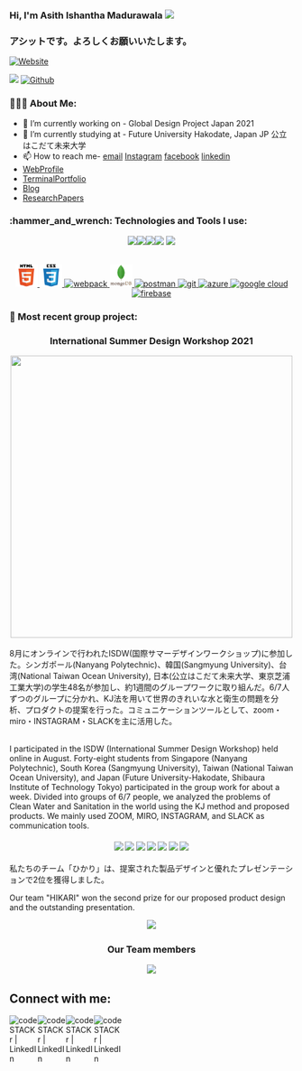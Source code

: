 <!--
### Hi there 👋

<!--
**asithishantha/asithishantha** is a ✨ _special_ ✨ repository because its `README.md` (this file) appears on your GitHub profile.

Here are some ideas to get you started:

- 🔭 I’m currently working on ...
- 🌱 I’m currently learning ...
- 👯 I’m looking to collaborate on ...
- 🤔 I’m looking for help with ...
- 💬 Ask me about ...
- 📫 How to reach me: ...
- 😄 Pronouns: ...
- ⚡ Fun fact: ...
-->



###  Hi, I'm Asith Ishantha Madurawala   <img src="https://media.giphy.com/media/hvRJCLFzcasrR4ia7z/giphy.gif" width="25px">

### アシットです。よろしくお願いいたします。


[![Website](https://img.shields.io/badge/Future%20University%20Japan-Japanese%20JLPT%20N2%20knowledge%20-brightgreen)](https://google.com)

![](https://visitor-badge.laobi.icu/badge?page_id=asithishantha.asithishantha)  [![Github](https://img.shields.io/github/followers/asithishantha?label=Follow&style=social)](https://github.com/asithishantha)


<h3 align="left">👨🏻‍💻 About Me:</h3>

- 🔭 I’m currently working on - Global Design Project Japan  2021
- 🌱 I’m currently studying at  - Future University Hakodate, Japan JP 公立はこだて未来大学  
- 📫 How to reach me- [email]    [Instagram]    [facebook]    [linkedin]
-  [WebProfile]
-  [TerminalPortfolio]
-  [Blog]
-  [ResearchPapers]


<!-- <p align="right">
  <img src="https://www.linkpicture.com/q/kisspng-mount-fuji-download-poster-vector-wind-japan-5a81baab500e42.9392173615184513713279.png" width="150px" height="150px" >
</p> -->

<h3 align="left">:hammer_and_wrench: Technologies and Tools I use:</h3>

<p align="center">
  <img src="https://media3.giphy.com/media/ln7z2eWriiQAllfVcn/200w.webp" width="100"><img src="https://i.giphy.com/media/LMt9638dO8dftAjtco/200.webp" width="100"><img src="https://i.giphy.com/media/eNAsjO55tPbgaor7ma/200w.webp" width="100"><img src="https://i.giphy.com/media/KzJkzjggfGN5Py6nkT/200.webp" width="100">
  <img src="https://i.giphy.com/media/IdyAQJVN2kVPNUrojM/200.webp" width="100">
<!--   <img src="https://i.giphy.com/media/VgGthkhUvGgOit7Y9i/200.webp" width="100">-->
<br><br>
</p>
<p align="center">
    <a href="https://www.w3.org/html/" target="_blank"> <img src="https://raw.githubusercontent.com/devicons/devicon/master/icons/html5/html5-original-wordmark.svg" alt="html5" width="40" height="40"/> </a>
    <a href="https://www.w3schools.com/css/" target="_blank"> <img src="https://raw.githubusercontent.com/devicons/devicon/master/icons/css3/css3-original-wordmark.svg" alt="css3" width="40" height="40"/> </a>
<a href="https://webpack.js.org/" target="_blank"> <img src="https://www.vectorlogo.zone/logos/js_webpack/js_webpack-icon.svg" alt="webpack" width="40" height="40"/> </a>
    <a href="https://www.mongodb.com/" target="_blank"> <img src="https://raw.githubusercontent.com/devicons/devicon/master/icons/mongodb/mongodb-original-wordmark.svg" alt="mongodb" width="40" height="40"/> </a>
<a href="https://www.postman.com/" target="_blank"> <img src="https://www.vectorlogo.zone/logos/getpostman/getpostman-icon.svg" alt="postman" width="40" height="40"/> </a>
<a href="https://git-scm.com/" target="_blank"> <img src="https://www.vectorlogo.zone/logos/git-scm/git-scm-icon.svg" alt="git" width="40" height="40"/> </a>
<a href="https://azure.microsoft.com/en-us/" target="_blank"> <img src="https://www.vectorlogo.zone/logos/microsoft_azure/microsoft_azure-icon.svg" alt="azure" width="40" height="40"/> </a>
 <a href="https://cloud.google.com/" target="_blank"> <img src="https://www.vectorlogo.zone/logos/google_cloud/google_cloud-icon.svg" alt="google cloud" width="40" height="40"/> </a>
 <a href="https://firebase.google.com/" target="_blank"> <img src="https://www.vectorlogo.zone/logos/firebase/firebase-icon.svg" alt="firebase" width="40" height="40"/> </a>
    </p>

<!-- 
[![Asith's github stats](https://github-readme-stats.vercel.app/api?username=asithishantha&count_private=true&include_all_commits=true&theme=radical)](https://google.com) 


![Top Langs](https://github-readme-stats.vercel.app/api/top-langs/?username=CharalambosIoannou&theme=tokyonight) -->

<!-- ❔❔❔❔ means username in below README.md -->
<!-- Also feel free to update second URL to any URL -->



<h3 align="left"> 👯 Most recent group project:</h3>


<h3 align="center">  International Summer Design Workshop 2021 </h3>

<p align="center">
  <img src="https://www.linkpicture.com/q/IMG_20210829_161318_351.jpg" width="500px" height="500px">
</p> 

8月にオンラインで行われたISDW(国際サマーデザインワークショップ)に参加した。シンガポール(Nanyang Polytechnic)、韓国(Sangmyung University)、台湾(National Taiwan Ocean University), 日本(公立はこだて未来大学、東京芝浦工業大学)の学生48名が参加し、約1週間のグループワークに取り組んだ。6/7人ずつのグループに分かれ、KJ法を用いて世界のきれいな水と衛生の問題を分析、プロダクトの提案を行った。コミュニケーションツールとして、zoom・miro・INSTAGRAM・SLACKを主に活用した。<br><br>

I participated in the ISDW (International Summer Design Workshop) held online in August. Forty-eight students from Singapore (Nanyang Polytechnic), South Korea (Sangmyung University), Taiwan (National Taiwan Ocean University), and Japan (Future University-Hakodate, Shibaura Institute of Technology Tokyo) participated in the group work for about a week. Divided into groups of 6/7 people, we analyzed the problems of Clean Water and Sanitation in the world using the KJ method and proposed products. We mainly used ZOOM, MIRO, INSTAGRAM, and SLACK as communication tools.

<h4 align="center"> 
 
[![](https://www.linkpicture.com/q/rhinoceros-3d.svg)]()
[![](https://www.linkpicture.com/q/kj-method-2.svg)]()
[![](https://aleen42.github.io/badges/src/illustrator.svg)]()
[![](https://aleen42.github.io/badges/src/photoshop.svg)]()
[![](https://img.shields.io/badge/Instagram-E4405F?style=for-the-badge&logo=instagram&logoColor=white)]()
[![](https://img.shields.io/badge/Zoom-2D8CFF?style=for-the-badge&logo=zoom&logoColor=white)]()
[![](https://img.shields.io/badge/Slack-4A154B?style=for-the-badge&logo=slack&logoColor=white)]()
 </h4>
 
   私たちのチーム「ひかり」は、提案された製品デザインと優れたプレゼンテーションで2位を獲得しました。

   Our team "HIKARI" won the second prize for our proposed product design and the outstanding presentation. 
                                         
<p align="center">
  <img src="https://www.linkpicture.com/q/1630320137462.jpeg">
</p> 
                                    

<h3 align="center">  Our Team members </h3>

<p align="center">
  <img src="https://www.linkpicture.com/q/ios_1.jpg">
</p> 



 
 






## Connect with me:
<!-- [<img align="left" alt="codeSTACKr.com" width="22px" color="white" src="https://raw.githubusercontent.com/iconic/open-iconic/master/svg/globe.svg" />][website]
[<img align="left" alt="codeSTACKr | Twitter" width="22px" color="white" src="https://cdn.jsdelivr.net/npm/simple-icons@v3/icons/twitter.svg" />][twitter]
[<img align="left" alt="codeSTACKr | LinkedIn" width="22px" color="white" src="https://cdn.jsdelivr.net/npm/simple-icons@v3/icons/linkedin.svg" />][linkedin]
 -->


[<img align="left" alt="codeSTACKr | LinkedIn" width="50px" color="white" src="https://images.vexels.com/media/users/3/140589/isolated/lists/54c1f543f37fdb28ea82277c471c22cc-instagram-distorted-icon.png" />][instagram]
[<img align="left" alt="codeSTACKr | LinkedIn" width="50px" color="white" src="https://images.vexels.com/media/users/3/141369/isolated/lists/7174efceae93de5a00f4a45aa7b8cbaa-twitter-distorted-icon.png" />][twitter]

[<img align="left" alt="codeSTACKr | LinkedIn" width="50px" color="white" src="https://images.vexels.com/media/users/3/140167/isolated/lists/c299d7fd91c766a8e3ba1586270e2891-facebook-distorted-icon.png" />][facebook]

[<img align="left" alt="codeSTACKr | LinkedIn" width="50px" color="white" src="https://images.vexels.com/media/users/3/140686/isolated/lists/4228f1d23bf0d43d0dfb920d6cfccb55-linkedin-distorted-icon.png" />][linkedin]

<br />



<!-- Optional if you have blogs -->

<!-- This section you create this variables that are used above -->
<!-- [website]: https://google.com -->
[twitter]: https://twitter.com/AsithIshantha
[linkedin]: https://jp.linkedin.com/in/asith-ishantha-%E3%82%A2%E3%82%B7%E3%83%83%E3%83%88%E3%82%A4%E3%82%B7%E3%83%A3%E3%83%B3%E3%82%BF-3164a4156
[Instagram]:  https://www.instagram.com/asithishantha/
[facebook]:  https://www.facebook.com/asith.ishantha.3
[WebProfile]:   https://www.asithmadurawala.ml/
[TerminalPortfolio]: https://www.asithishanthamadurawala.ml/
[blog]:  https://bokettoshinaide.blogspot.com/
[ResearchPapers]: https://www.researchgate.net/profile/Asith-Ishantha-3
[email]:  asithish075@gmail.com












